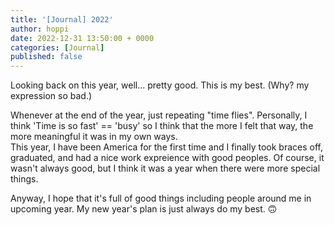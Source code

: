 ```yaml
---
title: '[Journal] 2022'
author: hoppi
date: 2022-12-31 13:50:00 + 0000
categories: [Journal]
published: false
---
```



Looking back on this year, well... pretty good.
This is my best. (Why? my expression so bad.)  

Whenever at the end of the year, just repeating "time flies". Personally, I think 'Time is so fast' == 'busy' so I think that the more I felt that way, the more meaningful it was in my own ways.  
This year, I have been America for the first time and I finally took braces off, graduated, and had a nice work expreience with good peoples. Of course, it wasn't always good, but I think it was a year when there were more special things.  

Anyway, I hope that it's full of good things including people around me in upcoming year.
My new year's plan is just always do my best. 🙃



